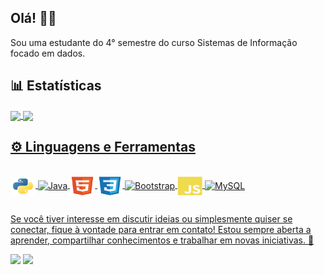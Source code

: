 ## Olá! 👋👋
<p>
  Sou uma estudante do 4° semestre do curso Sistemas de Informação focado em dados. 
</p>
<div>
  <h2> 📊 Estatísticas </h2>
  <a href="https://github.com/rafaballerini">
  <img align="center" height="130em" src="https://github-readme-stats.vercel.app/api?username=mgabriel4&show_icons=true&theme=pink&include_all_commits=true&count_private=true"/>
  <img align="center"height="130em" src="https://github-readme-stats.vercel.app/api/top-langs/?username=mgabriel4&layout=compact&langs_count=16&theme=pink"/>
</div>

<div>
  <h2> ⚙ Linguagens e Ferramentas </h2>
  <div style="display: inline_block"><br>
    <img align="center" alt="Python" height="30" width="40" src="https://raw.githubusercontent.com/devicons/devicon/master/icons/python/python-original.svg">
    <img align="center" alt="Java" height="30" width="40" src="https://cdn.jsdelivr.net/gh/devicons/devicon@latest/icons/java/java-original.svg" />
    <img align="center" alt="HTML" height="30" width="40" src="https://raw.githubusercontent.com/devicons/devicon/master/icons/html5/html5-original.svg">
    <img align="center" alt="CSS" height="30" width="40" src="https://raw.githubusercontent.com/devicons/devicon/master/icons/css3/css3-original.svg">
    <img align="center" alt="Bootstrap" height="30" width="40" src="https://cdn.jsdelivr.net/gh/devicons/devicon@latest/icons/bootstrap/bootstrap-original.svg" />
    <img align="center" alt="JavaScript" height="30" width="40" src="https://raw.githubusercontent.com/devicons/devicon/master/icons/javascript/javascript-plain.svg">
    <img align="center" alt="MySQL" height="30" width="40"src="https://cdn.jsdelivr.net/gh/devicons/devicon@latest/icons/mysql/mysql-plain-wordmark.svg" />
  </div>
</div>

##

<div> 
  <p> Se você tiver interesse em discutir ideias ou simplesmente quiser se conectar, fique à vontade para entrar em contato! Estou sempre aberta a aprender, compartilhar conhecimentos e trabalhar em novas iniciativas. 🤝</p>
  <a href = "mailto:mgabriel4.tech@gmail.com"><img src="https://img.shields.io/badge/-Gmail-%23333?style=for-the-badge&logo=gmail&logoColor=white" target="_blank"></a>
  <a href="https://www.linkedin.com/in/maria-gabriela-santos-34b293239/" target="_blank"><img src="https://img.shields.io/badge/-LinkedIn-%230077B5?style=for-the-badge&logo=linkedin&logoColor=white" target="_blank"></a> 
 
</div>

